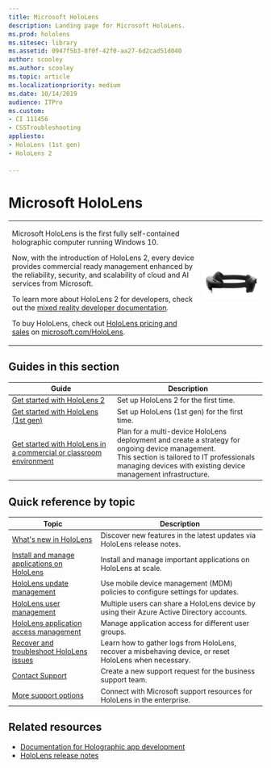 ```yaml
---
title: Microsoft HoloLens
description: Landing page for Microsoft HoloLens.
ms.prod: hololens
ms.sitesec: library
ms.assetid: 0947f5b3-8f0f-42f0-aa27-6d2cad51d040
author: scooley
ms.author: scooley
ms.topic: article
ms.localizationpriority: medium
ms.date: 10/14/2019
audience: ITPro
ms.custom: 
- CI 111456
- CSSTroubleshooting
appliesto:
- HoloLens (1st gen)
- HoloLens 2

---
```


# Microsoft HoloLens

<table><tbody>
<tr><td style="border: 0px;width: 75%;valign= top">
<p>Microsoft HoloLens is the first fully self-contained holographic computer running Windows 10.</p>

<p>Now, with the introduction of HoloLens 2, every device provides commercial ready management enhanced by the reliability, security, and scalability of cloud and AI services from Microsoft.</p>

<p>To learn more about HoloLens 2 for developers, check out the <a href="https://docs.microsoft.com/windows/mixed-reality/">mixed reality developer documentation</a>.</p>

<p>To buy HoloLens, check out <a href="https://www.microsoft.com/hololens/buy">HoloLens pricing and sales</a> on <a href="https://www.microsoft.com/hololens">microsoft.com/HoloLens</a>.</p>
</td>

<td align="left" style="border: 0px"><img alt="HoloLens 2 side view" src="images/hololens2-side-render-xs.png"/></td></tr>
</tbody></table>

## Guides in this section

| Guide | Description |
| --- | --- |
| [Get started with HoloLens 2](hololens2-setup.md) | Set up HoloLens 2 for the first time.  |
| [Get started with HoloLens (1st gen)](hololens1-setup.md) | Set up HoloLens (1st gen) for the first time.  |
| [Get started with HoloLens in a commercial or classroom environment](hololens-requirements.md) | Plan for a multi-device HoloLens deployment and create a strategy for ongoing device management.</br>This section is tailored to IT professionals managing devices with existing device management infrastructure.  |

## Quick reference by topic

| Topic | Description |
| --- | --- |
| [What's new in HoloLens](hololens-whats-new.md) | Discover new features in the latest updates via HoloLens release notes. |
| [Install and manage applications on HoloLens](hololens-install-apps.md) | Install and manage important applications on HoloLens at scale. |
| [HoloLens update management](hololens-updates.md) | Use mobile device management (MDM) policies to configure settings for updates. |
| [HoloLens user management](hololens-multiple-users.md) | Multiple users can share a HoloLens device by using their Azure Active Directory accounts. |
| [HoloLens application access management](hololens-kiosk.md) | Manage application access for different user groups.  |
| [Recover and troubleshoot HoloLens issues](https://support.microsoft.com/products/hololens) |  Learn how to gather logs from HoloLens, recover a misbehaving device, or reset HoloLens when necessary. |
| [Contact Support](https://support.microsoft.com/supportforbusiness/productselection?sapid=e9391227-fa6d-927b-0fff-f96288631b8f) | Create a new support request for the business support team. | 
| [More support options](https://support.microsoft.com/products/hololens) | Connect with Microsoft support resources for HoloLens in the enterprise. |

## Related resources

* [Documentation for Holographic app development](https://developer.microsoft.com/windows/mixed-reality/development)
* [HoloLens release notes](https://docs.microsoft.com/hololens/hololens-release-notes)
